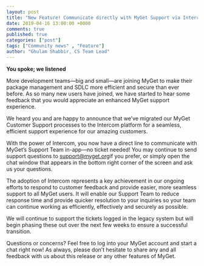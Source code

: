```yaml
---
layout: post
title: "New Feature! Communicate directly with MyGet Support via Intercom"
date: 2019-04-16 13:00:00 +0000
comments: true
published: true
categories: ["post"]
tags: ["Community news" , "Feature"]
author: "Ghulam Shabbir, CS Team Lead"
---
```


**You spoke; we listened**

More development teams—big and small—are joining MyGet to make their package management and SDLC more efficient and secure than ever before. As so many new users have joined, we have started to hear some feedback that you would appreciate an enhanced MyGet support experience.

We heard you and are happy to announce that we’ve migrated our MyGet Customer Support processes to the Intercom platform for a seamless, efficient support experience for our amazing customers.

With the power of Intercom, you now have a direct line to communicate with MyGet’s Support Team in-app—no ticket needed! You may continue to send support questions to [support@myget.org](mailto:support@myget.org)if you prefer, or simply open the chat window that appears in the bottom right corner of the screen and ask us your questions.

The adoption of Intercom represents a key achievement in our ongoing efforts to respond to customer feedback and provide easier, more seamless support to all MyGet users. It will enable our Support Team to reduce response time and provide quicker resolution to your inquiries so your team can continue working as efficiently, effectively and securely as possible.

We will continue to support the tickets logged in the legacy system but will begin phasing these out over the next few weeks to ensure a successful transition.

Questions or concerns? Feel free to log into your MyGet account and start a chat right now! As always, please don’t hesitate to share any and all feedback with us about this release or any other features of MyGet.